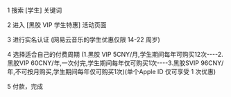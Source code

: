 1 搜索 [学生] 关键词

2 进入 [黑胶 VIP 学生特惠] 活动页面

3 进行实名认证 (网易云音乐的学生优惠仅限 14-22 周岁)

4 选择适合自己的付费周期 (1.黑胶 VIP 5CNY/月,学生期间每年可购买12次----2.黑胶VIP 60CNY/年,一次付完,学生期间每年仅可购买1次----3.黑胶SVIP 96CNY/年,不可按月购买,学生期间每年仅可购买1次)(单个Apple ID 仅可享受 1 次优惠)

5 付款，完成

